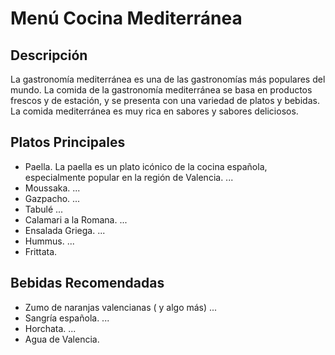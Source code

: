 # Menú Cocina Mediterránea

## Descripción​
La gastronomía mediterránea es una de las gastronomías más populares del mundo. La comida de la gastronomía mediterránea se basa en productos frescos y de estación, y se presenta con una variedad de platos y bebidas. La comida mediterránea es muy rica en sabores y sabores deliciosos.

## Platos Principales
- Paella. La paella es un plato icónico de la cocina española, especialmente popular en la región de Valencia. ...
- Moussaka. ...
- Gazpacho. ...
- Tabulé ...
- Calamari a la Romana. ...
- Ensalada Griega. ...
- Hummus. ...
- Frittata.

## Bebidas Recomendadas
- Zumo de naranjas valencianas ( y algo más) ...
- Sangría española. ...
- Horchata. ...
- Agua de Valencia.